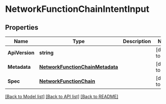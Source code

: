 # NetworkFunctionChainIntentInput

## Properties
Name | Type | Description | Notes
------------ | ------------- | ------------- | -------------
**ApiVersion** | **string** |  | [default to null]
**Metadata** | [**NetworkFunctionChainMetadata**](network_function_chain_metadata.md) |  | [default to null]
**Spec** | [**NetworkFunctionChain**](network_function_chain.md) |  | [default to null]

[[Back to Model list]](../README.md#documentation-for-models) [[Back to API list]](../README.md#documentation-for-api-endpoints) [[Back to README]](../README.md)


